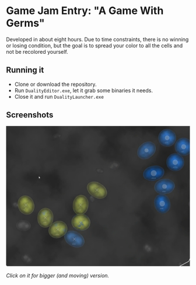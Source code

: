 # Game Jam Entry: "A Game With Germs"

Developed in about eight hours. Due to time constraints, there is no winning or losing condition, but the goal is to spread your color to all the cells and not be recolored yourself.

## Running it

- Clone or download the repository.
- Run `DualityEditor.exe`, let it grab some binaries it needs.
- Close it and run `DualityLauncher.exe`

## Screenshots

[![](Screenshot.png)](https://gfycat.com/FocusedNauticalChital)

_Click on it for bigger (and moving) version._
